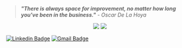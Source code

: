 <blockquote><i><b> "There is always space for improvement, no matter how long you've been in the business."</b> - Oscar De La Hoya </i></blockquote>

<p align="center">
  <img src ="https://github-readme-stats.vercel.app/api?username=DamianoAlves&show_icons=true&count_private=true&theme=dark&hide_border=true&hide=issues&include_all_commits=true&bg_color=00000000">
  <img src ="https://github-readme-stats.vercel.app/api/top-langs/?username=DamianoAlves&layout=compact&hide_border=true&theme=dark&bg_color=00000000&langs_count=10&hide=ruby,tex,css,php">
</p>

[![Linkedin Badge](https://img.shields.io/badge/-damianoalves-blue?style=flat-square&logo=Linkedin&logoColor=white&link=https://www.linkedin.com/in/damianoalves/)](https://www.linkedin.com/in/damianoalves/)
[![Gmail Badge](https://img.shields.io/badge/-damiano.alves@gmail.com-d14836?style=flat-square&logo=Gmail&logoColor=white&link=mailto:damiano.alves@gmail.com)](mailto:damiano.alves@gmail.com)
